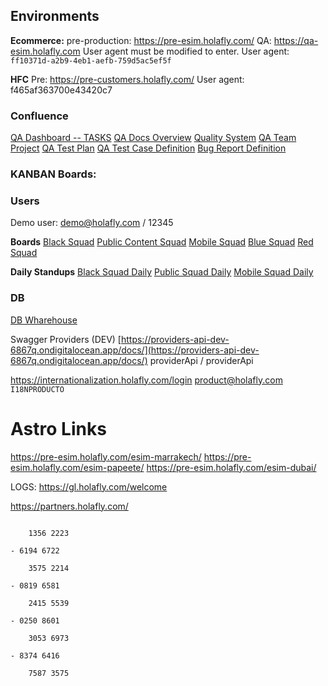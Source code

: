 
## **Environments**

**Ecommerce:**
pre-production: https://pre-esim.holafly.com/
QA: https://qa-esim.holafly.com 
User agent must be modified to enter.
User agent: `ff10371d-a2b9-4eb1-aefb-759d5ac5ef5f`

**HFC**
Pre: https://pre-customers.holafly.com/
User agent: f465af363700e43420c7


### **Confluence**
[QA Dashboard -- TASKS](https://holaflyers.atlassian.net/jira/dashboards/10019)
[QA Docs Overview](https://holaflyers.atlassian.net/wiki/spaces/QA/overview)
[Quality System](https://holaflyers.atlassian.net/wiki/spaces/QA/pages/77431121/Quality_System_v1)
[QA Team Project](https://holaflyers.atlassian.net/wiki/spaces/QA/pages/54722576/QA+Team+Project+IT)
[QA Test Plan](https://holaflyers.atlassian.net/wiki/spaces/QA/pages/118521873/QA+Test+Plan+definition)
[QA Test Case Definition](https://holaflyers.atlassian.net/wiki/spaces/QA/pages/118390821/QA+Test+Cases+definition)
[Bug Report Definition](https://holaflyers.atlassian.net/wiki/spaces/QA/pages/118358070/Bug+Report+definiton)

### **KANBAN Boards:**


### **Users**
Demo user: demo@holafly.com / 12345

**Boards**
[Black Squad](https://holaflyers.atlassian.net/jira/software/c/projects/IBS/boards/280)
[Public Content Squad](https://holaflyers.atlassian.net/jira/software/c/projects/IPCS/boards/281)
[Mobile Squad](https://holaflyers.atlassian.net/jira/software/c/projects/ITMOB/boards/67)
[Blue Squad](https://holaflyers.atlassian.net/jira/software/c/projects/IBLS/boards/283)
[Red Squad](https://holaflyers.atlassian.net/jira/software/c/projects/IRS/boards/282)

**Daily Standups**
[Black Squad Daily](https://meet.google.com/vhr-cqbg-ghd)
[Public Squad Daily](https://meet.google.com/fax-dhjx-fvk)
[Mobile Squad Daily](https://meet.google.com/inm-kybr-hnr)


### **DB**
[DB Wharehouse](https://console.cloud.google.com/sql/instances/uservices--pre-warehouse-pg-pre--cloudsql--eplx/studio?inv=1&invt=Abo3OA&project=hly--usvc--pre--a8)

Swagger Providers (DEV) [https://providers-api-dev-6867q.ondigitalocean.app/docs/](https://providers-api-dev-6867q.ondigitalocean.app/docs/)
providerApi / providerApi

https://internationalization.holafly.com/login
product@holafly.com
`I18NPRODUCTO`


# Astro Links
https://pre-esim.holafly.com/esim-marrakech/
https://pre-esim.holafly.com/esim-papeete/
https://pre-esim.holafly.com/esim-dubai/

LOGS:
https://gl.holafly.com/welcome


https://partners.holafly.com/


```- 6545 8063
    
    1356 2223
    
- 6194 6722
    
    3575 2214
    
- 0819 6581
    
    2415 5539
    
- 0250 8601
    
    3053 6973
    
- 8374 6416
    
    7587 3575
```